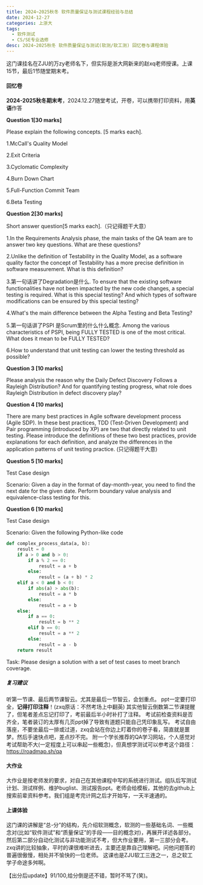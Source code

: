 ```yaml
---
title: 2024~2025秋冬 软件质量保证与测试课程经验与总结
date: 2024-12-27
categories: 上浙大
tags: 
  - 软件测试
  - CS/SE专业选修
desc: 2024~2025秋冬 软件质量保证与测试(软测/软工测) 回忆卷与课程体验
---
```


这门课挂名在ZJU的万zy老师名下，但实际是浙大网新来的赵xq老师授课。上课15节，最后1节随堂期末考。

#### 回忆卷

**2024-2025秋冬期末考**，2024.12.27随堂考试，开卷，可以携带打印资料，用**英语**作答

**Question 1[30 marks]**

Please explain the following concepts. [5 marks each].

1.McCall's Quality Model

2.Exit Criteria

3.Cyclomatic Complexity

4.Burn Down Chart

5.Full-Function Commit Team

6.Beta Testing

**Question 2[30 marks]**

Short answer question[5 marks each].（只记得题干大意）

1.In the Requirements Analysis phase, the main tasks of the QA team are to answer two key questions. What are these questions?

2.Unlike the definition of Testability in the Quality Model, as a software quality factor the concept of Testability has a more precise definition in software measurement. What is this definition?

3.第一句话讲了Degradation是什么. To ensure that the existing software functionalities have not been impacted by the new code changes, a special testing is required. What is this special testing? And which types of software modifications can be ensured by this special testing?

4.What's the main difference between the Alpha Testing and Beta Testing?

5.第一句话讲了PSPI 是Scrum里的什么什么概念. Among the various characteristics of PSPI, being FULLY TESTED is one of the most critical. What does it mean to be FULLY TESTED?

6.How to understand that unit testing can lower the testing threshold as possible?

**Question 3 [10 marks]**

Please analysis the reason why the Daily Defect Discovery Follows a Rayleigh Distribution? And for quantifying testing progress, what role does Rayleigh Distribution in defect discovery play?

**Question 4 [10 marks]**

There are many best practices in Agile software development process (Agile SDP). In these best practices, TDD (Test-Driven Development) and Pair programming (introduced by XP) are two that directly related to unit testing. Please introduce the definitions of these two best practices, provide explanations for each definition, and analyze the differences in the application patterns of unit testing practice.  (只记得题干大意)

**Question 5 [10 marks]**

Test Case design

Scenario:
Given a day in the format of day-month-year, you need to find the next date for the given date. Perform boundary value analysis and equivalence-class testing for this.

**Question 6 [10 marks]**

Test Case design

Scenario:
Given the following Python-like code
```python
def complex_process_data(a, b):
    result = 0
    if a > 0 and b > 0:
        if a % 2 == 0:
            result = a + b
        else:
            result = (a + b) * 2
    elif a < 0 and b < 0:
        if abs(a) > abs(b):
            result = a * b
        else:
            result = a + b
    else:
        if a == 0:
            result = b ** 2
        elif b == 0:
            result = a ** 2
        else:
            result = a - b
    return result
```
Task:
Please design a solution with a set of test cases to meet branch coverage. 

##### 复习建议

听第一节课、最后两节课智云。尤其是最后一节智云，会划重点。
ppt一定要打印全，**记得打印注释**！(zxq原话：不然考场上中翻英)
其实他智云倒数第二节课提醒了，但笔者差点忘记打印了，考前最后半小时补打了注释。
考试前检查资料是否齐全，笔者装订的太厚有几页ppt掉了导致有道题只能自己凭印象乱写。
考试自由落座，不要坐最后一排或过道，zxq会站在你边上盯着你的卷子看，简直就是噩梦。然后手速快点吧，差点抄不完。
附一个学长推荐的QA学习网站，个人感觉对考试帮助不大(一定程度上可以串起一些概念)，但真想学测试可以参考这个路径：https://roadmap.sh/qa


#### 大作业

大作业是按老师发的要求，对自己在其他课程中写的系统进行测试。组队后写测试计划、测试样例、维护buglist、测试报告ppt。老师会给模板，其他的去github上搜索前辈资料参考。我们组是考完计网之后才开始写，一天半速通的。



#### 上课体验

这门课的讲解是“总-分”的结构，先介绍软测概念，软测的一些基础名词、一些概念对(比如“软件测试”和“质量保证”的手段——目的概念对)，再展开详述各部分。然后第二部分自动化测试与非功能测试不考，但大作业要用，第一三部分会考。
zxq讲的比较抽象，平时的课很难听进去，主要还是靠自己理解吧。问他问题答的普遍很傲慢，相处并不愉快的一位老师。
这课也是ZJU软工三连之一，总之软工学子命途多舛啊。

【出分后update】91/100,给分倒是还不错，暂时不骂了(笑)。


